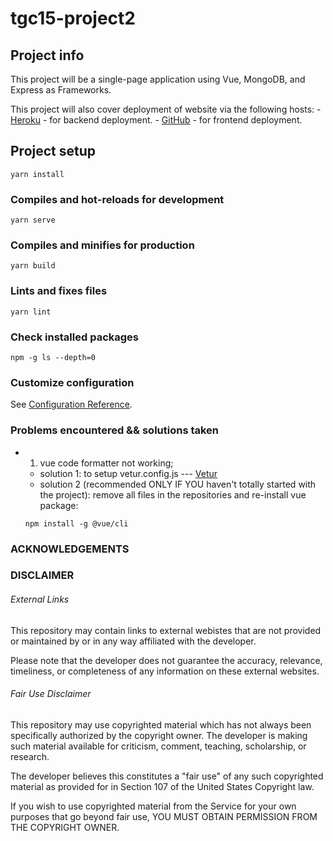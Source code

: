 # tgc15-project2

## Project info
This project will be a single-page application using Vue, MongoDB, and Express as Frameworks.

This project will also cover deployment of website via the following hosts:
    - [Heroku](https://www.heroku.com/) - for backend deployment.
    - [GitHub](https://github.com/) - for frontend deployment.

## Project setup
```
yarn install
```

### Compiles and hot-reloads for development
```
yarn serve
```

### Compiles and minifies for production
```
yarn build
```

### Lints and fixes files
```
yarn lint
```

### Check installed packages
```
npm -g ls --depth=0
```

### Customize configuration
See [Configuration Reference](https://cli.vuejs.org/config/).

### Problems encountered && solutions taken
- 1. vue code formatter not working; 
    - solution 1: to setup vetur.config.js --- [Vetur](https://vuejs.github.io/vetur/guide/setup.html#advanced)
    - solution 2 (recommended ONLY IF YOU haven't totally started with the project): remove all files in the repositories and re-install vue package:
    ```
    npm install -g @vue/cli
    ``` 

### ACKNOWLEDGEMENTS

### DISCLAIMER
###### External Links 
This repository may contain links to external webistes that are not provided or maintained by or in any way affiliated with the developer.

Please note that the developer does not guarantee the accuracy, relevance, timeliness, or completeness of any information on these external websites.

###### Fair Use Disclaimer
This repository may use copyrighted material which has not always been specifically authorized by the copyright owner. The developer is making such material available for criticism, comment, teaching, scholarship, or research.

The developer believes this constitutes a "fair use" of any such copyrighted material as provided for in Section 107 of the United States Copyright law.

If you wish to use copyrighted material from the Service for your own purposes that go beyond fair use, YOU MUST OBTAIN PERMISSION FROM THE COPYRIGHT OWNER.